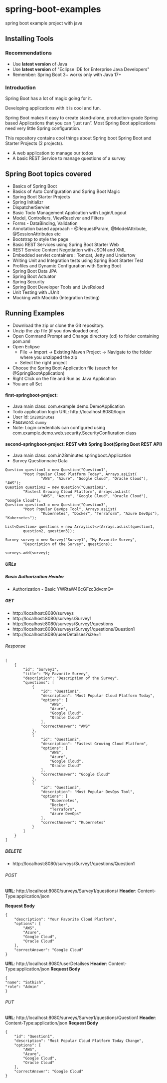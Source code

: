 ﻿# spring-boot-examples
spring boot example project with java

## Installing Tools

### Recommendations

- Use **latest version** of Java
- Use **latest version** of "Eclipse IDE for Enterprise Java Developers"
- Remember: Spring Boot 3+ works only with Java 17+

### Introduction
Spring Boot has a lot of magic going for it. 

Developing applications with it is cool and fun.

Spring Boot makes it easy to create stand-alone, production-grade Spring based Applications that you can “just run”. Most Spring Boot applications need very little Spring configuration.

This repository contains cool things about Spring boot Spring Boot and Starter Projects (2 projects).
- A web application to manage our todos
- A basic REST Service to manage questions of a survey

## Spring Boot topics covered
- Basics of Spring Boot
- Basics of Auto Configuration and Spring Boot Magic
- Spring Boot Starter Projects
- Spring Initializr
- DispatcherServlet
- Basic Todo Management Application with Login/Logout
- Model, Controllers, ViewResolver and Filters
- Forms - DataBinding, Validation
- Annotation based approach - @RequestParam, @ModelAttribute, @SessionAttributes etc
- Bootstrap to style the page
- Basic REST Services using Spring Boot Starter Web
- REST Service Content Negotiation with JSON and XML
- Embedded servlet containers : Tomcat, Jetty and Undertow
- Writing Unit and Integration tests using Spring Boot Starter Test
- Profiles and Dynamic Configuration with Spring Boot
- Spring Boot Data JPA
- Spring Boot Actuator
- Spring Security
- Spring Boot Developer Tools and LiveReload
- Unit Testing with JUnit
- Mocking with Mockito (Integration testing)

## Running Examples
- Download the zip or clone the Git repository.
- Unzip the zip file (if you downloaded one)
- Open Command Prompt and Change directory (cd) to folder containing pom.xml
- Open Eclipse 
   - File -> Import -> Existing Maven Project -> Navigate to the folder where you unzipped the zip
   - Select the right project
- Choose the Spring Boot Application file (search for @SpringBootApplication)
- Right Click on the file and Run as Java Application
- You are all Set
	
#### first-springboot-project:
- Java main class: com.example.demo.DemoApplication
- Todo  application login URL: http://localhost:8080/login
- User Id: ```in28minutes```
- Password: ```dummy```
- Note: Login credentials can configured using com.example.demo.web.security.SecurityConfiuration class

#### second-springboot-project: REST with Spring Boot(Spring Boot REST API)
- Java main class: com.in28minutes.springboot.Application
- Survey Questionnaire Data

```
Question question1 = new Question("Question1",
        "Most Popular Cloud Platform Today", Arrays.asList(
                "AWS", "Azure", "Google Cloud", "Oracle Cloud"), "AWS");
Question question2 = new Question("Question2",
        "Fastest Growing Cloud Platform", Arrays.asList(
                "AWS", "Azure", "Google Cloud", "Oracle Cloud"), "Google Cloud");
Question question3 = new Question("Question3",
        "Most Popular DevOps Tool", Arrays.asList(
                "Kubernetes", "Docker", "Terraform", "Azure DevOps"), "Kubernetes");

List<Question> questions = new ArrayList<>(Arrays.asList(question1,
        question2, question3));

Survey survey = new Survey("Survey1", "My Favorite Survey",
        "Description of the Survey", questions);

surveys.add(survey);

```

##### URLs

##### Basic Authorization Header

- Authorization - Basic YWRtaW46cGFzc3dvcmQ=

##### GET

- http://localhost:8080/surveys
- http://localhost:8080/surveys/Survey1
- http://localhost:8080/surveys/Survey1/questions
- http://localhost:8080/surveys/Survey1/questions/Question1
- http://localhost:8080/userDetailses?size=1

###### Response

```
[
    {
        "id": "Survey1",
        "title": "My Favorite Survey",
        "description": "Description of the Survey",
        "questions": [
            {
                "id": "Question1",
                "description": "Most Popular Cloud Platform Today",
                "options": [
                    "AWS",
                    "Azure",
                    "Google Cloud",
                    "Oracle Cloud"
                ],
                "correctAnswer": "AWS"
            },
            {
                "id": "Question2",
                "description": "Fastest Growing Cloud Platform",
                "options": [
                    "AWS",
                    "Azure",
                    "Google Cloud",
                    "Oracle Cloud"
                ],
                "correctAnswer": "Google Cloud"
            },
            {
                "id": "Question3",
                "description": "Most Popular DevOps Tool",
                "options": [
                    "Kubernetes",
                    "Docker",
                    "Terraform",
                    "Azure DevOps"
                ],
                "correctAnswer": "Kubernetes"
            }
        ]
    }
]

```

##### DELETE 

- http://localhost:8080/surveys/Survey1/questions/Question1

###### POST

**URL**: http://localhost:8080/surveys/Survey1/questions/
**Header**: Content-Type:application/json

**Request Body**
```
{
    "description": "Your Favorite Cloud Platform",
    "options": [
        "AWS",
        "Azure",
        "Google Cloud",
        "Oracle Cloud"
    ],
    "correctAnswer": "Google Cloud"
}

```

**URL**: http://localhost:8080/userDetailses
**Header**: Content-Type:application/json
**Request Body**
```
{
"name": "Sathish",
"role": "Admin"
}
```


###### PUT

**URL**: http://localhost:8080/surveys/Survey1/questions/Question1
**Header**: Content-Type:application/json
**Request Body**
```
{
    "id": "Question1",
    "description": "Most Popular Cloud Platform Today Change",
    "options": [
        "AWS",
        "Azure",
        "Google Cloud",
        "Oracle Cloud"
    ],
    "correctAnswer": "Google Cloud"
}

```